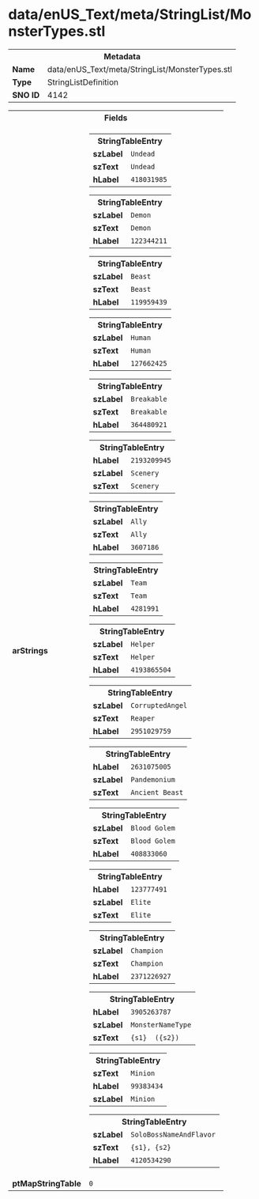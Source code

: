 <h1>data/enUS_Text/meta/StringList/MonsterTypes.stl</h1><table><tr><th colspan="100%">Metadata</th></tr><tr><td><b>Name</b></td><td>data/enUS_Text/meta/StringList/MonsterTypes.stl</td></tr><tr><td><b>Type</b></td><td>StringListDefinition</td></tr><tr><td><b>SNO ID</b></td><td>4142</td></tr></table>

<table><tr><th colspan="100%">Fields</th></tr><tr><td><b>arStrings</b></td><td><table><tr><th colspan="100%">StringTableEntry</th></tr><tr><td><b>szLabel</b></td><td><code>Undead</code></td></tr><tr><td><b>szText</b></td><td><code>Undead</code></td></tr><tr><td><b>hLabel</b></td><td><code>418031985</code></td></tr></table>


<table><tr><th colspan="100%">StringTableEntry</th></tr><tr><td><b>szLabel</b></td><td><code>Demon</code></td></tr><tr><td><b>szText</b></td><td><code>Demon</code></td></tr><tr><td><b>hLabel</b></td><td><code>122344211</code></td></tr></table>


<table><tr><th colspan="100%">StringTableEntry</th></tr><tr><td><b>szLabel</b></td><td><code>Beast</code></td></tr><tr><td><b>szText</b></td><td><code>Beast</code></td></tr><tr><td><b>hLabel</b></td><td><code>119959439</code></td></tr></table>


<table><tr><th colspan="100%">StringTableEntry</th></tr><tr><td><b>szLabel</b></td><td><code>Human</code></td></tr><tr><td><b>szText</b></td><td><code>Human</code></td></tr><tr><td><b>hLabel</b></td><td><code>127662425</code></td></tr></table>


<table><tr><th colspan="100%">StringTableEntry</th></tr><tr><td><b>szLabel</b></td><td><code>Breakable</code></td></tr><tr><td><b>szText</b></td><td><code>Breakable</code></td></tr><tr><td><b>hLabel</b></td><td><code>364480921</code></td></tr></table>


<table><tr><th colspan="100%">StringTableEntry</th></tr><tr><td><b>hLabel</b></td><td><code>2193209945</code></td></tr><tr><td><b>szLabel</b></td><td><code>Scenery</code></td></tr><tr><td><b>szText</b></td><td><code>Scenery</code></td></tr></table>


<table><tr><th colspan="100%">StringTableEntry</th></tr><tr><td><b>szLabel</b></td><td><code>Ally</code></td></tr><tr><td><b>szText</b></td><td><code>Ally</code></td></tr><tr><td><b>hLabel</b></td><td><code>3607186</code></td></tr></table>


<table><tr><th colspan="100%">StringTableEntry</th></tr><tr><td><b>szLabel</b></td><td><code>Team</code></td></tr><tr><td><b>szText</b></td><td><code>Team</code></td></tr><tr><td><b>hLabel</b></td><td><code>4281991</code></td></tr></table>


<table><tr><th colspan="100%">StringTableEntry</th></tr><tr><td><b>szLabel</b></td><td><code>Helper</code></td></tr><tr><td><b>szText</b></td><td><code>Helper</code></td></tr><tr><td><b>hLabel</b></td><td><code>4193865504</code></td></tr></table>


<table><tr><th colspan="100%">StringTableEntry</th></tr><tr><td><b>szLabel</b></td><td><code>CorruptedAngel</code></td></tr><tr><td><b>szText</b></td><td><code>Reaper</code></td></tr><tr><td><b>hLabel</b></td><td><code>2951029759</code></td></tr></table>


<table><tr><th colspan="100%">StringTableEntry</th></tr><tr><td><b>hLabel</b></td><td><code>2631075005</code></td></tr><tr><td><b>szLabel</b></td><td><code>Pandemonium</code></td></tr><tr><td><b>szText</b></td><td><code>Ancient Beast</code></td></tr></table>


<table><tr><th colspan="100%">StringTableEntry</th></tr><tr><td><b>szLabel</b></td><td><code>Blood Golem</code></td></tr><tr><td><b>szText</b></td><td><code>Blood Golem</code></td></tr><tr><td><b>hLabel</b></td><td><code>408833060</code></td></tr></table>


<table><tr><th colspan="100%">StringTableEntry</th></tr><tr><td><b>hLabel</b></td><td><code>123777491</code></td></tr><tr><td><b>szLabel</b></td><td><code>Elite</code></td></tr><tr><td><b>szText</b></td><td><code>Elite</code></td></tr></table>


<table><tr><th colspan="100%">StringTableEntry</th></tr><tr><td><b>szLabel</b></td><td><code>Champion</code></td></tr><tr><td><b>szText</b></td><td><code>Champion</code></td></tr><tr><td><b>hLabel</b></td><td><code>2371226927</code></td></tr></table>


<table><tr><th colspan="100%">StringTableEntry</th></tr><tr><td><b>hLabel</b></td><td><code>3905263787</code></td></tr><tr><td><b>szLabel</b></td><td><code>MonsterNameType</code></td></tr><tr><td><b>szText</b></td><td><code>{s1}  ({s2})</code></td></tr></table>


<table><tr><th colspan="100%">StringTableEntry</th></tr><tr><td><b>szText</b></td><td><code>Minion</code></td></tr><tr><td><b>hLabel</b></td><td><code>99383434</code></td></tr><tr><td><b>szLabel</b></td><td><code>Minion</code></td></tr></table>


<table><tr><th colspan="100%">StringTableEntry</th></tr><tr><td><b>szLabel</b></td><td><code>SoloBossNameAndFlavor</code></td></tr><tr><td><b>szText</b></td><td><code>{s1}, {s2}</code></td></tr><tr><td><b>hLabel</b></td><td><code>4120534290</code></td></tr></table>


</td></tr><tr><td><b>ptMapStringTable</b></td><td><code>0</code></td></tr></table>

